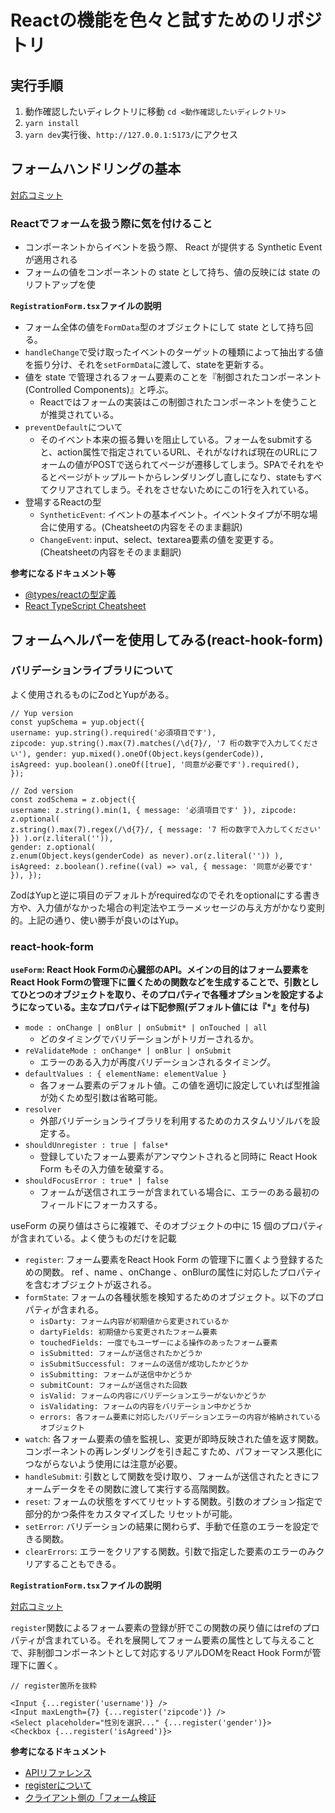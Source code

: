 # Reactの機能を色々と試すためのリポジトリ

## 実行手順
1. 動作確認したいディレクトリに移動 `cd <動作確認したいディレクトリ>`
2. `yarn install`
3. `yarn dev`実行後、`http://127.0.0.1:5173/`にアクセス


## フォームハンドリングの基本 
[対応コミット](https://github.com/zuoboo/react-advanced/commit/12df33d085992ae111da9952b69e5ef60030e2f9)
### Reactでフォームを扱う際に気を付けること
- コンポーネントからイベントを扱う際、 React が提供する Synthetic Event が適用される
- フォームの値をコンポーネントの state として持ち、値の反映には state のリフトアップを使

**`RegistrationForm.tsx`ファイルの説明**
- フォーム全体の値を`FormData`型のオブジェクトにして state として持ち回る。
- `handleChange`で受け取ったイベントのターゲットの種類によって抽出する値を振り分け、それを`setFormData`に渡して、stateを更新する。
- 値を state で管理されるフォーム要素のことを『制御されたコンポーネント(Controlled Components)』と呼ぶ。
  - Reactではフォームの実装はこの制御されたコンポーネントを使うことが推奨されている。
- `preventDefault`について
  - そのイベント本来の振る舞いを阻止している。フォームをsubmitすると、action属性で指定されているURL、それがなければ現在のURLにフォームの値がPOSTで送られてページが遷移してしまう。SPAでそれをやるとページがトップルートからレンダリングし直しになり、stateもすべてクリアされてしまう。それをさせないためにこの1行を入れている。
- 登場するReactの型
  - `SyntheticEvent`: イベントの基本イベント。イベントタイプが不明な場合に使用する。(Cheatsheetの内容をそのまま翻訳)
  - `ChangeEvent`: input、select、textarea要素の値を変更する。(Cheatsheetの内容をそのまま翻訳)

**参考になるドキュメント等**
- [@types/reactの型定義](https://github.com/DefinitelyTyped/DefinitelyTyped/blob/master/types/react/index.d.ts)
- [React TypeScript Cheatsheet](https://react-typescript-cheatsheet.netlify.app/docs/basic/getting-started/forms_and_events/)

## フォームヘルパーを使用してみる(react-hook-form)

### バリデーションライブラリについて
よく使用されるものにZodとYupがある。
```
// Yup version
const yupSchema = yup.object({
username: yup.string().required('必須項目です'),
zipcode: yup.string().max(7).matches(/\d{7}/, '7 桁の数字で入力してください'), gender: yup.mixed().oneOf(Object.keys(genderCode)),
isAgreed: yup.boolean().oneOf([true], '同意が必要です').required(),
});

// Zod version
const zodSchema = z.object({
username: z.string().min(1, { message: '必須項目です' }), zipcode: z.optional(
z.string().max(7).regex(/\d{7}/, { message: '7 桁の数字で入力してください' }) ).or(z.literal('')),
gender: z.optional(
z.enum(Object.keys(genderCode) as never).or(z.literal('')) ),
isAgreed: z.boolean().refine((val) => val, { message: '同意が必要です' }), });
```
ZodはYupと逆に項目のデフォルトがrequiredなのでそれをoptionalにする書き方や、入力値がなかった場合の判定法やエラーメッセージの与え方がかなり変則的。上記の通り、使い勝手が良いのはYup。

### react-hook-form
**`useForm`:  React Hook Formの心臓部のAPI。メインの目的はフォーム要素をReact Hook Formの管理下に置くための関数などを生成することで、引数としてひとつのオブジェクトを取り、そのプロパティで各種オプションを設定するようになっている。主なプロパティは下記参照(デフォルト値には『*』を付与)**
- `mode : onChange | onBlur | onSubmit* | onTouched | all`
  - どのタイミングでバリデーションがトリガーされるか。
- `reValidateMode : onChange* | onBlur | onSubmit`
  - エラーのある入力が再度バリデーションされるタイミング。
- `defaultValues : { elementName: elementValue }`
  - 各フォーム要素のデフォルト値。この値を適切に設定していれば型推論が効くため型引数は省略可能。
- `resolver`
  - 外部バリデーションライブラリを利用するためのカスタムリゾルバを設定する。
- `shouldUnregister : true | false*`
  - 登録していたフォーム要素がアンマウントされると同時に React Hook Form もその入力値を破棄する。
- `shouldFocusError : true* | false`
  - フォームが送信されエラーが含まれている場合に、エラーのある最初のフィールドにフォーカスする。

useForm の戻り値はさらに複雑で、そのオブジェクトの中に 15 個のプロパティが含まれている。よく使うものだけを記載
- `register`: フォーム要素をReact Hook Form の管理下に置くよう登録するための関数。 ref 、name 、onChange 、onBlurの属性に対応したプロパティを含むオブジェクトが返される。
- `formState`: フォームの各種状態を検知するためのオブジェクト。以下のプロパティが含まれる。
  - `isDarty: フォーム内容が初期値から変更されているか`
  - `dartyFields: 初期値から変更されたフォーム要素`
  - `touchedFields: 一度でもユーザーによる操作のあったフォーム要素`
  - `isSubmitted: フォームが送信されたかどうか`
  - `isSubmitSuccessful: フォームの送信が成功したかどうか`
  - `isSubmitting: フォームが送信中かどうか`
  - `submitCount: フォームが送信された回数`
  - `isValid: フォームの内容にバリデーションエラーがないかどうか`
  - `isValidating: フォームの内容をバリデーション中かどうか`
  - `errors: 各フォーム要素に対応したバリデーションエラーの内容が格納されているオブジェクト`
- `watch`: 各フォーム要素の値を監視し、変更が即時反映された値を返す関数。コンポーネントの再レンダリングを引き起こすため、パフォーマンス悪化につながらないよう使用には注意が必要。
- `handleSubmit`: 引数として関数を受け取り、フォームが送信されたときにフォームデータをその関数に渡して実行する高階関数。
- `reset`: フォームの状態をすべてリセットする関数。引数のオプション指定で部分的かつ条件をカスタマイズした リセットが可能。
- `setError`: バリデーションの結果に関わらず、手動で任意のエラーを設定できる関数。
- `clearErrors`: エラーをクリアする関数。引数で指定した要素のエラーのみクリアすることもできる。

**`RegistrationForm.tsx`ファイルの説明**

[対応コミット](https://github.com/zuoboo/react-advanced/pull/4/commits/2d582008dc2446f261311d5efed99b0165ed3fd8)

`register`関数によるフォーム要素の登録が肝でこの関数の戻り値にはrefのプロパティが含まれている。それを展開してフォーム要素の属性として与えることで、非制御コンポーネントとして対応するリアルDOMをReact Hook Formが管理下に置く。
```
// register箇所を抜粋

<Input {...register('username')} />
<Input maxLength={7} {...register('zipcode')} />
<Select placeholder="性別を選択..." {...register('gender')}>
<Checkbox {...register('isAgreed')}>
```

**参考になるドキュメント**
- [APIリファレンス](https://react-hook-form.com/docs)
- [registerについて](https://react-hook-form.com/docs/useform/register)
- [クライアント側の「フォーム検証](https://developer.mozilla.org/ja/docs/Learn/Forms/Form_validation)

